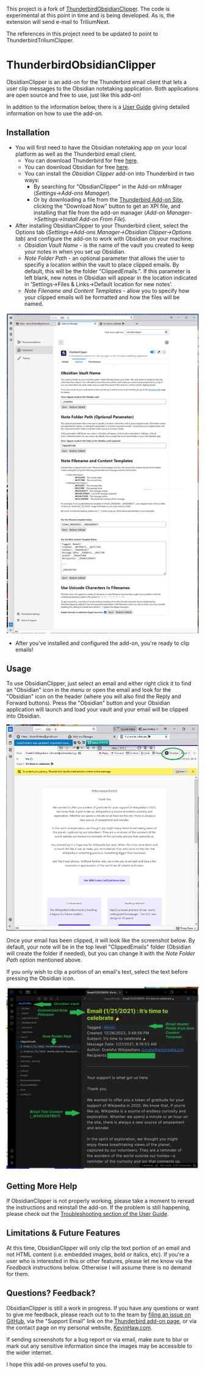 This project is a fork of [ThunderbirdObsidianClipper](https://github.com/KNHaw/ThunderbirdObsidianClipper). The code is experimental at this point in time and is being developed. As is, the extension will send e-mail to TriliumNext. 

The references in this project need to be updated to point to ThunderbirdTriliumClipper.

# ThunderbirdObsidianClipper
ObsidianClipper is an add-on for the Thunderbird email client that lets a user clip messages to the Obsidian notetaking application. Both applications are open source and free to use, just like this add-on!

In addition to the information below, there is a [User Guide](./docs/user-guide.md) giving detailed information on how to use the add-on.

## Installation
- You will first need to have the Obsidian notetaking app on your local platform as well as the Thunderbird email client.
  - You can download Thunderbird for free [here](https://www.thunderbird.net/en-US/download/).
  - You can download Obsidian for free [here](https://obsidian.md/download).
  - You can install the *Obsidian Clipper* add-on into Thunderbird in two ways:
    - By searching for "ObsdianClipper" in the Add-on mMnager (*Settings->Add-ons Manager*).
    - Or by downloading a file from the [Thunderbird Add-on Site](https://addons.thunderbird.net/en-US/thunderbird/addon/obsidianclipper/), clicking the "Download Now" button to get an XPI file, and installing that file from the add-on manager (*Add-on Manager->Settings->Install Add-on From File*).
- After installing ObsidianClipper to your Thunderbird client, select the Options tab (*Settings->Add-ons Manager->Obsidian Clipper->Options tab*) and configure the add-on to work with Obsidian on your machine.
  - *Obsidian Vault Name* - is the name of the vault you created to keep your notes in when you set up Obsidian.
  - *Note Folder Path* - an optional parameter that allows the user to specifiy a location within the
  vault to place clipped emails. By default, this will be the folder "ClippedEmails.". If this parameter is left blank, new notes in Obsidian will appear
  in the location indicated in 'Settings->Files & Links->Default location for new notes'.
  - *Note Filename and Content Templates* - allow you to specify how your clipped emails will be formatted and how the files will be named.

![Here is what the *Options* tab looks like](docs/OptionsTab.png)


- After you've installed and configured the add-on, you're ready to clip emails!

## Usage
To use ObsidianClipper, just select an email and either right click it to find an "Obsidian" icon in the menu or open the email and look for the "Obsidian" icon on the header (where you will also find the Reply and Forward buttons). Press the "Obsidian" button and your Obsidian application will launch and load your vault and your email will be clipped into Obsidian. 

![Click on the Obsidian Clipper icon when viewing a message to save it into Obsidian.](docs/MessagePane.png)

Once your email has been clipped, it will look like the screenshot below. By default, your note will be in the top level "ClippedEmails" folder (Obsidian will create the folder if needed), but you can change it with the *Note Folder Path* option mentioned above.

If you only wish to clip a portion of an email's text, select the text before pressing the Obsidian icon.


![This is what a clipped email message looks like in Obsidian. The location for the note, the format of the file name, and the format of the note itself are all customized via the "Options" tab..](docs/ClippedNote.png)


## Getting More Help
If ObsidianClipper is not properly working, please take a moment to reread the instructions and reinstall the add-on. If the problem is still happening, please check out the 
[Troubleshooting section of the User Guide](./docs/user-guide.md#Troubleshooting).

## Limitations & Future Features
At this time, ObsidianClipper will only clip the text portion of an email and not HTML content (i.e. embedded images, bold or italics, etc). If you're a user who is interested in this or other features, please let me know via the *Feedback* instructions below. Otherwise I will assume there is no demand for them.

## Questions? Feedback?
ObsidianClipper is still a work in progress. If you have any questions or want to give me feedback, please reach out to to the team
by [filing an issue on GitHub](https://github.com/KNHaw/ThunderbirdObsidianClipper/issues), via the "Support Email" link on the
[Thunderbird add-on page](https://addons.thunderbird.net/en-US/thunderbird/addon/obsidianclipper/), 
or via the contact page on my personal website, [KevinHaw.com](http://www.kevinhaw.com).

If sending screenshots for a bug report or via email, make sure to blur or mark out any sensitive information since the images may be accessible to the wider internet.

I hope this add-on proves useful to you.
